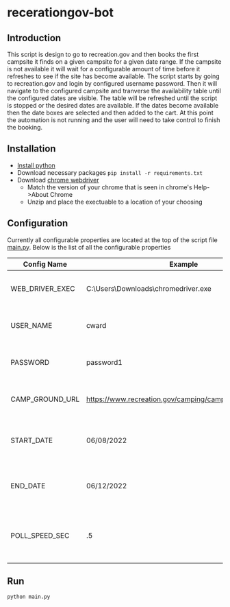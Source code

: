 # recerationgov-bot 
## Introduction
This script is design to go to recreation.gov and then books the first campsite it finds on a given campsite for a given date range.
If the campsite is not available it will wait for a configurable amount of time before it refreshes to see if the site has become
available. The script starts by going to recreation.gov and login by configured username password. Then it will navigate to the configured
campsite and tranverse the availability table until the configured dates are visible. The table will be refreshed until the script is stopped or 
the desired dates are available. If the dates become available then the date boxes are selected and then added to the cart. 
At this point the automation is not running and the user will need to take control to finish the booking. 

## Installation 
* [Install python](https://www.python.org/downloads) 
* Download necessary packages ```pip install -r requirements.txt```
* Download [chrome webdriver](https://chromedriver.chromium.org/downloads)
  * Match the version of your chrome that is seen in chrome's Help->About Chrome
  * Unzip and place the exectuable to a location of your choosing

## Configuration
Currently all configurable properties are located at the top of the script file [main.py](main.py). Below is the list of all the configurable properties

Config Name | Example | Description
--- | --- | ---
WEB_DRIVER_EXEC | C:\Users\Downloads\chromedriver.exe | Absolute path to the location of the chrome web driver 
USER_NAME | cward | The recreation.gov account's username
PASSWORD | password1 | The recreation.gov account's password
CAMP_GROUND_URL | https://www.recreation.gov/camping/campgrounds/233543 | Full url of the desired campsite to book
START_DATE | 06/08/2022 | Start date of desired booking in *MM/DD/YYYY* format
END_DATE | 06/12/2022 | End date of desired booking in *MM/DD/YYYY* format
POLL_SPEED_SEC | .5 | Poll interval in seconds when refresing the availability table

## Run
```python main.py```
